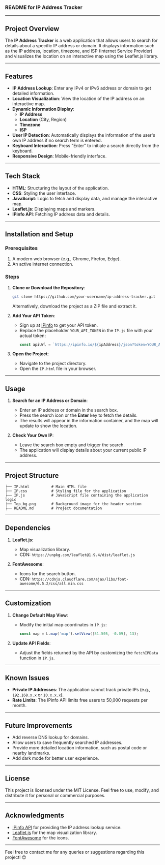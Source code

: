 ### README for **IP Address Tracker**

---

## Project Overview

The **IP Address Tracker** is a web application that allows users to search for details about a specific IP address or domain. It displays information such as the IP address, location, timezone, and ISP (Internet Service Provider) and visualizes the location on an interactive map using the Leaflet.js library.

---

## Features

- **IP Address Lookup**: Enter any IPv4 or IPv6 address or domain to get detailed information.
- **Location Visualization**: View the location of the IP address on an interactive map.
- **Dynamic Information Display**:
  - **IP Address**
  - **Location** (City, Region)
  - **Timezone**
  - **ISP**
- **User IP Detection**: Automatically displays the information of the user's own IP address if no search term is entered.
- **Keyboard Interaction**: Press "Enter" to initiate a search directly from the keyboard.
- **Responsive Design**: Mobile-friendly interface.

---

## Tech Stack

- **HTML**: Structuring the layout of the application.
- **CSS**: Styling the user interface.
- **JavaScript**: Logic to fetch and display data, and manage the interactive map.
- **Leaflet.js**: Displaying maps and markers.
- **IPinfo API**: Fetching IP address data and details.

---

## Installation and Setup

### Prerequisites

1. A modern web browser (e.g., Chrome, Firefox, Edge).
2. An active internet connection.

### Steps

1. **Clone or Download the Repository**:
   ```bash
   git clone https://github.com/your-username/ip-address-tracker.git
   ```
   Alternatively, download the project as a ZIP file and extract it.

2. **Add Your API Token**:
   - Sign up at [IPinfo](https://ipinfo.io/) to get your API token.
   - Replace the placeholder `YOUR_API_TOKEN` in the `IP.js` file with your actual token:
     ```javascript
     const apiUrl = `https://ipinfo.io/${ipAddress}/json?token=YOUR_API_TOKEN`;
     ```

3. **Open the Project**:
   - Navigate to the project directory.
   - Open the `IP.html` file in your browser.

---

## Usage

1. **Search for an IP Address or Domain**:
   - Enter an IP address or domain in the search box.
   - Press the search icon or the **Enter** key to fetch the details.
   - The results will appear in the information container, and the map will update to show the location.

2. **Check Your Own IP**:
   - Leave the search box empty and trigger the search.
   - The application will display details about your current public IP address.

---

## Project Structure

```
├── IP.html          # Main HTML file
├── IP.css           # Styling file for the application
├── IP.js            # JavaScript file containing the application logic
├── Top_bg.png       # Background image for the header section
├── README.md        # Project documentation
```

---

## Dependencies

1. **Leaflet.js**:
   - Map visualization library.
   - CDN: `https://unpkg.com/leaflet@1.9.4/dist/leaflet.js`

2. **FontAwesome**:
   - Icons for the search button.
   - CDN: `https://cdnjs.cloudflare.com/ajax/libs/font-awesome/6.5.2/css/all.min.css`

---

## Customization

1. **Change Default Map View**:
   - Modify the initial map coordinates in `IP.js`:
     ```javascript
     const map = L.map('map').setView([51.505, -0.09], 13);
     ```

2. **Update API Fields**:
   - Adjust the fields returned by the API by customizing the `fetchIPData` function in `IP.js`.

---

## Known Issues

- **Private IP Addresses**: The application cannot track private IPs (e.g., `192.168.x.x` or `10.x.x.x`).
- **Rate Limits**: The IPinfo API limits free users to 50,000 requests per month.

---

## Future Improvements

- Add reverse DNS lookup for domains.
- Allow users to save frequently searched IP addresses.
- Provide more detailed location information, such as postal code or nearby landmarks.
- Add dark mode for better user experience.

---

## License

This project is licensed under the MIT License. Feel free to use, modify, and distribute it for personal or commercial purposes.

---

## Acknowledgments

- [IPinfo API](https://ipinfo.io/) for providing the IP address lookup service.
- [Leaflet.js](https://leafletjs.com/) for the map visualization library.
- [FontAwesome](https://fontawesome.com/) for the icons.

---

Feel free to contact me for any queries or suggestions regarding this project! 😊
